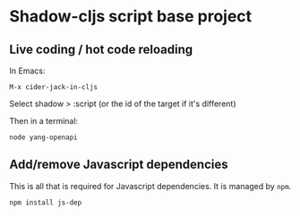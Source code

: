 # Shadow-cljs script base project

## Live coding / hot code reloading

In Emacs:

```
M-x cider-jack-in-cljs
```
Select shadow > :script (or the id of the target if it's different)

Then in a terminal:

```
node yang-openapi
```

## Add/remove Javascript dependencies

This is all that is required for Javascript dependencies. It is managed by `npm`.

```
npm install js-dep
```
